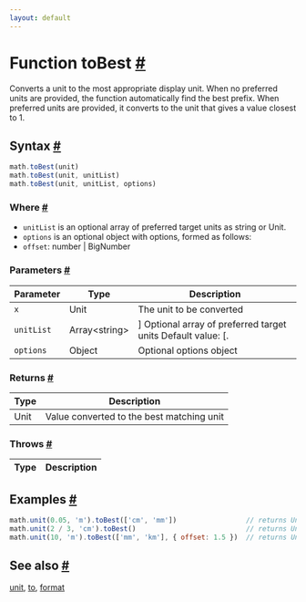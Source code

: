 ```yaml
---
layout: default
---
```


<!-- Note: This file is automatically generated from source code comments. Changes made in this file will be overridden. -->

<h1 id="function-tobest">Function toBest <a href="#function-tobest" title="Permalink">#</a></h1>

Converts a unit to the most appropriate display unit.
When no preferred units are provided, the function automatically find the best prefix.
When preferred units are provided, it converts to
the unit that gives a value closest to 1.


<h2 id="syntax">Syntax <a href="#syntax" title="Permalink">#</a></h2>

```js
math.toBest(unit)
math.toBest(unit, unitList)
math.toBest(unit, unitList, options)
```

<h3 id="where">Where <a href="#where" title="Permalink">#</a></h3>

- `unitList` is an optional array of preferred target units as string or Unit.
- `options` is an optional object with options, formed as follows:
- `offset`: number | BigNumber

<h3 id="parameters">Parameters <a href="#parameters" title="Permalink">#</a></h3>

Parameter | Type | Description
--------- | ---- | -----------
`x` | Unit | The unit to be converted
`unitList` | Array&lt;string&gt; | ]     Optional array of preferred target units Default value: [.
`options` | Object | Optional options object

<h3 id="returns">Returns <a href="#returns" title="Permalink">#</a></h3>

Type | Description
---- | -----------
Unit | Value converted to the best matching unit


<h3 id="throws">Throws <a href="#throws" title="Permalink">#</a></h3>

Type | Description
---- | -----------


<h2 id="examples">Examples <a href="#examples" title="Permalink">#</a></h2>

```js
math.unit(0.05, 'm').toBest(['cm', 'mm'])                 // returns Unit 5 cm
math.unit(2 / 3, 'cm').toBest()                           // returns Unit 0.6666666666666666 cm
math.unit(10, 'm').toBest(['mm', 'km'], { offset: 1.5 })  // returns Unit 10000 mm
```


<h2 id="see-also">See also <a href="#see-also" title="Permalink">#</a></h2>

[unit](unit.html),
[to](to.html),
[format](format.html)
